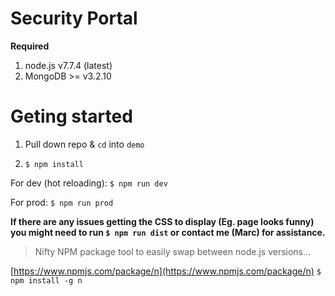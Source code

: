 # Security Portal

**Required**

1. node.js v7.7.4 (latest)
2. MongoDB >= v3.2.10

# Geting started

1. Pull down repo & `cd` into `demo`

2. `$ npm install`

For dev (hot reloading): `$ npm run dev`

For prod: `$ npm run prod`

**If there are any issues getting the CSS to display (Eg. page looks funny) you might need to run `$ npm run dist` or contact me (Marc) for assistance.**

> Nifty NPM package tool to easily swap between node.js versions...

[https://www.npmjs.com/package/n](https://www.npmjs.com/package/n) `$ npm install -g n`
